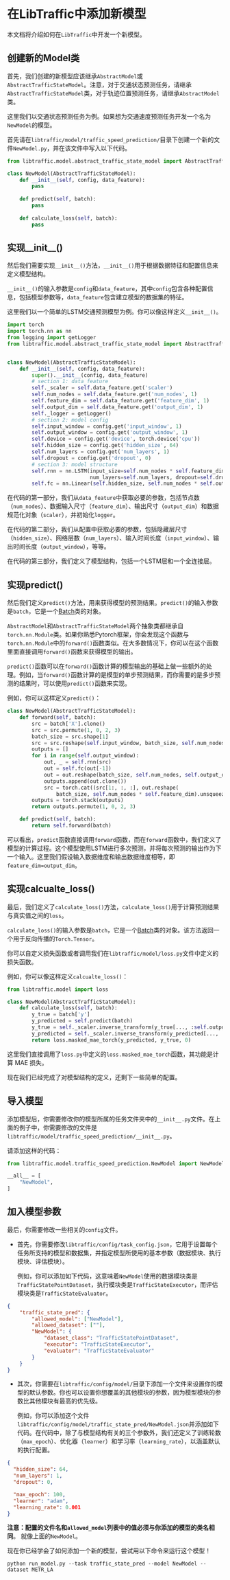 # 在LibTraffic中添加新模型

本文档将介绍如何在`LibTraffic`中开发一个新模型。

## 创建新的Model类

首先，我们创建的新模型应该继承`AbstractModel`或`AbstractTrafficStateModel`。注意，对于交通状态预测任务，请继承` AbstractTrafficStateModel`类，对于轨迹位置预测任务，请继承`AbstractModel`类。 

这里我们以交通状态预测任务为例。如果想为交通速度预测任务开发一个名为`NewModel`的模型。

首先请在`libtraffic/model/traffic_speed_prediction/`目录下创建一个新的文件`NewModel.py`，并在该文件中写入以下代码。

```python
from libtraffic.model.abstract_traffic_state_model import AbstractTrafficStateModel

class NewModel(AbstractTrafficStateModel):
    def __init__(self, config, data_feature):
        pass
    
    def predict(self, batch):
        pass
    
    def calculate_loss(self, batch):
        pass
```

## 实现\_\_init\_\_()

然后我们需要实现`__init__()`方法，`__init__()`用于根据数据特征和配置信息来定义模型结构。

`__init__()`的输入参数是`config`和`data_feature`，其中`config`包含各种配置信息，包括模型参数等，`data_feature`包含建立模型的数据集的特征。

这里我们以一个简单的LSTM交通预测模型为例。你可以像这样定义`__init__()`。

```python
import torch
import torch.nn as nn
from logging import getLogger
from libtraffic.model.abstract_traffic_state_model import AbstractTrafficStateModel


class NewModel(AbstractTrafficStateModel):
    def __init__(self, config, data_feature):
        super().__init__(config, data_feature)
        # section 1: data_feature
        self._scaler = self.data_feature.get('scaler')
        self.num_nodes = self.data_feature.get('num_nodes', 1)
        self.feature_dim = self.data_feature.get('feature_dim', 1)
        self.output_dim = self.data_feature.get('output_dim', 1)
        self._logger = getLogger()
        # section 2: model config 
        self.input_window = config.get('input_window', 1)
        self.output_window = config.get('output_window', 1)
        self.device = config.get('device', torch.device('cpu'))
        self.hidden_size = config.get('hidden_size', 64)
        self.num_layers = config.get('num_layers', 1)
        self.dropout = config.get('dropout', 0)
        # section 3: model structure
        self.rnn = nn.LSTM(input_size=self.num_nodes * self.feature_dim, hidden_size=self.hidden_size,
                           num_layers=self.num_layers, dropout=self.dropout)
        self.fc = nn.Linear(self.hidden_size, self.num_nodes * self.output_dim)
```

在代码的第一部分，我们从`data_feature`中获取必要的参数，包括节点数（`num_nodes`）、数据输入尺寸（`feature_dim`）、输出尺寸（`output_dim`）和数据规范化对象（`scaler`），并初始化`logger`。

在代码的第二部分，我们从配置中获取必要的参数，包括隐藏层尺寸（`hidden_size`）、网络层数（`num_layers`）、输入时间长度（`input_window`）、输出时间长度（`output_window`），等等。

在代码的第三部分，我们定义了模型结构，包括一个LSTM层和一个全连接层。

## 实现predict()

然后我们定义`predict()`方法，用来获得模型的预测结果。`predict()`的输入参数是`batch`，它是一个[Batch](../user_guide/data/batch.md)类的对象。

`AbstractModel`和`AbstractTrafficStateModel`两个抽象类都继承自`torch.nn.Module`类。如果你熟悉Pytorch框架，你会发现这个函数与`torch.nn.Module`中的`forward()`函数类似。在大多数情况下，你可以在这个函数里面直接调用`forward()`函数来获得模型的输出。

`predict()`函数可以在`forward()`函数计算的模型输出的基础上做一些额外的处理。例如，当`forward()`函数计算的是模型的单步预测结果，而你需要的是多步预测的结果时，可以使用`predict()`函数来实现。

例如，你可以这样定义`predict()`：

```python
class NewModel(AbstractTrafficStateModel):
    def forward(self, batch):
        src = batch['X'].clone()
        src = src.permute(1, 0, 2, 3)
        batch_size = src.shape[1]
        src = src.reshape(self.input_window, batch_size, self.num_nodes * self.feature_dim)
        outputs = []
        for i in range(self.output_window):
            out, _ = self.rnn(src)
            out = self.fc(out[-1])
            out = out.reshape(batch_size, self.num_nodes, self.output_dim)
            outputs.append(out.clone())
            src = torch.cat((src[1:, :, :], out.reshape(
                batch_size, self.num_nodes * self.feature_dim).unsqueeze(0)), dim=0)
        outputs = torch.stack(outputs)
        return outputs.permute(1, 0, 2, 3)

    def predict(self, batch):
        return self.forward(batch)
```

可以看出，`predict`函数直接调用`forward`函数，而在`forward`函数中，我们定义了模型的计算过程。这个模型使用LSTM进行多次预测，并将每次预测的输出作为下一个输入。这里我们假设输入数据维度和输出数据维度相等，即`feature_dim=output_dim`。

## 实现calcualte_loss()

最后，我们定义了`calculate_loss()`方法，`calculate_loss()`用于计算预测结果与真实值之间的`loss`。

`calculate_loss()`的输入参数是`batch`，它是一个[Batch](../user_guide/data/batch.md)类的对象。该方法返回一个用于反向传播的`Torch.Tensor`。

你可以自定义损失函数或者调用我们在`libtraffic/model/loss.py`文件中定义的损失函数。

例如，你可以像这样定义`calcualte_loss()`：

```python
from libtraffic.model import loss

class NewModel(AbstractTrafficStateModel):
    def calculate_loss(self, batch):
        y_true = batch['y']
        y_predicted = self.predict(batch)
        y_true = self._scaler.inverse_transform(y_true[..., :self.output_dim])
        y_predicted = self._scaler.inverse_transform(y_predicted[..., :self.output_dim])
        return loss.masked_mae_torch(y_predicted, y_true, 0)
```

这里我们直接调用了`loss.py`中定义的`loss.masked_mae_torch`函数，其功能是计算 MAE 损失。

现在我们已经完成了对模型结构的定义，还剩下一些简单的配置。

## 导入模型

添加模型后，你需要修改你的模型所属的任务文件夹中的`__init__.py`文件。在上面的例子中，你需要修改的文件是`libtraffic/model/traffic_speed_prediction/__init__.py`。

请添加这样的代码：

```python
from libtraffic.model.traffic_speed_prediction.NewModel import NewModel

__all__ = [
    "NewModel",
]
```

## 加入模型参数

最后，你需要修改一些相关的`config`文件。

- 首先，你需要修改`libtraffic/config/task_config.json`，它用于设置每个任务所支持的模型和数据集，并指定模型所使用的基本参数（数据模块、执行模块、评估模块）。

  例如，你可以添加如下代码，这意味着`NewModel`使用的数据模块类是`TrafficStatePointDataset`，执行模块类是`TrafficStateExecutor`，而评估模块类是`TrafficStateEvaluator`。

```json
{
    "traffic_state_pred": {
        "allowed_model": ["NewModel"],
        "allowed_dataset": [""],
        "NewModel": {
            "dataset_class": "TrafficStatePointDataset",
            "executor": "TrafficStateExecutor",
            "evaluator": "TrafficStateEvaluator"
        }
    }
}
```

- 其次，你需要在`libtraffic/config/model/`目录下添加一个文件来设置你的模型的默认参数。你也可以设置你想覆盖的其他模块的参数，因为模型模块的参数比其他模块有最高的优先级。

  例如，你可以添加这个文件`libtraffic/config/model/traffic_state_pred/NewModel.json`并添加如下代码。在代码中，除了与模型结构有关的三个参数外，我们还定义了训练轮数（`max_epoch`）、优化器（`learner`）和学习率（`learning_rate`），以涵盖默认的执行配置。

```json
{
  "hidden_size": 64,
  "num_layers": 1,
  "dropout": 0,

  "max_epoch": 100,
  "learner": "adam",
  "learning_rate": 0.001
}
```

**注意：配置的文件名和`allowed_model`列表中的值必须与你添加的模型的类名相同**。 就像上面的`NewModel`。

现在你已经学会了如何添加一个新的模型，尝试用以下命令来运行这个模型！

```shell
python run_model.py --task traffic_state_pred --model NewModel --dataset METR_LA
```

